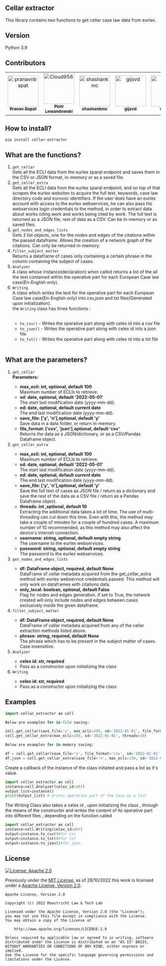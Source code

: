 ## Cellar extractor
This library contains two functions to get cellar case law data from eurlex.

## Version
Python 3.9

## Contributors

<!-- readme: contributors,gijsvd -start -->
<table>
<tr>
    <td align="center">
        <a href="https://github.com/pranavnbapat">
            <img src="https://avatars.githubusercontent.com/u/7271334?v=4" width="100;" alt="pranavnbapat"/>
            <br />
            <sub><b>Pranav Bapat</b></sub>
        </a>
    </td>
    <td align="center">
        <a href="https://github.com/Cloud956">
            <img src="https://avatars.githubusercontent.com/u/24865274?v=4" width="100;" alt="Cloud956"/>
            <br />
            <sub><b>Piotr Lewandowski</b></sub>
        </a>
    </td>
    <td align="center">
        <a href="https://github.com/shashankmc">
            <img src="https://avatars.githubusercontent.com/u/3445114?v=4" width="100;" alt="shashankmc"/>
            <br />
            <sub><b>shashankmc</b></sub>
        </a>
    </td>
    <td align="center">
        <a href="https://github.com/gijsvd">
            <img src="https://avatars.githubusercontent.com/u/31765316?v=4" width="100;" alt="gijsvd"/>
            <br />
            <sub><b>gijsvd</b></sub>
        </a>
    </td>
       <td align="center">
        <a href="https://github.com/venvis">
            <img src="https://avatars.githubusercontent.com/venvis" width="100;" alt="venvis"/>
            <br />
            <sub><b>venvis</b></sub>
        </a>
    </td>
</tr>
</table>
<!-- readme: contributors,gijsvd -end -->

## How to install?
<code>pip install cellar-extractor</code>

## What are the functions?
<ol>
    <li><code>get_cellar</code></li>
    Gets all the ECLI data from the eurlex sparql endpoint and saves them in the CSV or JSON format, in-memory or as a saved file.
    <br>
    <li><code>get_cellar_extra</code></li>
    Gets all the ECLI data from the eurlex sparql endpoint, and on top of that scrapes the eurlex websites to acquire 
    the full text, keywords, case law directory code and eurovoc identifiers. If the user does have an eurlex account with access to the eurlex webservices, he can also 
    pass his webservices login credentials to the method, in order to extract data about works citing work and works 
    being cited by work. The full text is returned as a JSON file, rest of data as a CSV.  Can be in-memory or as saved files.
    <li><code>get_nodes_and_edges_lists</code></li>
    Gets 2 list objects, one for the nodes and edges of the citations within the passed dataframe.
    Allows the creation of a network graph of the citations. Can only be returned in-memory.
    <li><code>filter_subject_matter</code></li>
    Returns a dataframe of cases only containing a certain phrase in the column containing the subject of cases.
    <li><code>Analyzer</code></li>
    A class whose instance(declaration) when called returns a list of the all the text contained within the operative part for each European Case law case(En-English only).
    <li><code>Writing</code></li>
    A class which writes the text for the operative part for each European Case law case(En-English only) into csv,json and txt files(Generated upon initialization).<br>
    the <code>Writing</code> class has three functions : <br><br>
    <ul>
        <li><code>to_csv()</code> - Writes the operative part along with celex id into a csv file</li>
        <li><code>to_json()</code> - Writes the operative part along with celex id into a json file</li>
        <li><code>to_txt()</code> - Writes the operative part along with celex id into a txt file</li>
    </ul>
    <br>
</ol>

## What are the parameters?
<ol>
    <li><code>get_cellar</code></li>
    <strong>Parameters:</strong>
    <ul>
        <li><strong>max_ecli: int, optional, default 100</strong></li>
        Maximum number of ECLIs to retrieve.
        <li><strong>sd: date, optional, default '2022-05-01'</strong></li>
        The start last modification date (yyyy-mm-dd).
        <li><strong>ed: date, optional, default current date</strong></li>
        The end last modification date (yyyy-mm-dd).
        <li><strong>save_file: ['y', 'n'],optional, default 'y'</strong></li>
        Save data in a data folder, or return in-memory.
        <li><strong>file_format: ['csv', 'json'],optional, default 'csv'</strong></li>
        Returns the data as a JSON/dictionary, or as a CSV/Pandas Dataframe object.
    </ul>
    <li><code>get_cellar_extra</code></li>
    <ul> 
        <li><strong>max_ecli: int, optional, default 100</strong></li>
        Maximum number of ECLIs to retrieve.
        <li><strong>sd: date, optional, default '2022-05-01'</strong></li>
        The start last modification date (yyyy-mm-dd).
        <li><strong>ed: date, optional, default current date</strong></li>
        The end last modification date (yyyy-mm-dd).
        <li><strong>save_file: ['y', 'n'],optional, default 'y'</strong></li>
        Save the full text of cases as JSON file / return as a dictionary and save the rest of
        the data as a CSV file / return as a Pandas Dataframe object.
        <li><strong>threads: int ,optional, default 10</strong></li>
        Extracting the additional data takes a lot of time. The use of multi-threading can cut down this time.
        Even with this, the method may take a couple of minutes for a couple of hundred cases. A maximum number
        of 10 recommended, as this method may also affect the device's internet connection.
        <li><strong>username: string, optional, default empty string</strong></li>
        The username to the eurlex webservices.
        <li><strong>password: string, optional, default empty string</strong></li>
        The password to the eurlex webservices.
        <br>
    </ul>
    <li><code>get_nodes_and_edges_lists</code></li>
    <ul>
        <li><strong>df: DataFrame object, required, default None</strong></li>
        DataFrame of cellar metadata acquired from the get_cellar_extra method with eurlex webservice credentials passed.
        This method will only work on dataframes with citations data.
        <li><strong>only_local: boolean, optional, default False</strong></li>
        Flag for nodes and edges generation. If set to True, the network created will only include nodes and edges between 
        cases exclusively inside the given dataframe.
    </ul>
    <li><code>filter_subject_matter</code></li>
    <ul>
        <li><strong>df: DataFrame object, required, default None</strong></li>
        DataFrame of cellar metadata acquired from any of the cellar extraction methods listed above.
        <li><strong>phrase: string, required, default None</strong></li>
        The phrase which has to be present in the subject matter of cases. Case insensitive.
    </ul>
     <li><code>Analyzer</code></li>
    <ul>
        <li><strong>celex id: str, required</strong></li>
        <li>Pass as a constructor upon initializing the class</li>
    </ul>
    <li><code>Writing</code></li>
        <ul>
        <li><strong>celex id: str, required</strong></li>
            <li>Pass as a constructor upon initializing the class</li>
    </ul>
    
</ol>


## Examples
```python
import cellar_extractor as cell

Below are examples for in-file saving:

cell.get_cellar(save_file='y', max_ecli=200, sd='2022-01-01', file_format='csv')
cell.get_cellar_extra(max_ecli=100, sd='2022-01-01', threads=10)

Below are examples for in-memory saving:

df = cell.get_cellar(save_file='n', file_format='csv', sd='2022-01-01', max_ecli=1000)
df,json = cell.get_cellar_extra(save_file='n', max_ecli=100, sd='2022-01-01', threads=10)
```
<p>Create a callback of the instance of the class initiated and pass a list as it's value.</p>

```python
import cellar_extractor as cell
instance=cell.Analyzer(celex_id:str)
output_list=instance()
print(output_list) # prints operative part of the Case as a list
```


<p>The Writing Class also takes a celex id , upon initializing the class , through the means of the constructor and writes the content of its operative part into different files , depending on the function called</p>

```python
import cellar_extractor as cell
instance=cell.Writing(celex_id:str)
output=instance.to_csv()#for csv
output=instance.to_txt()#for txt
output=instance.to_json()#for json

```

## License
[![License: Apache 2.0](https://img.shields.io/github/license/maastrichtlawtech/extraction_libraries)](https://opensource.org/licenses/Apache-2.0)

Previously under the [MIT License](https://opensource.org/licenses/MIT), as of 28/10/2022 this work is licensed under a [Apache License, Version 2.0](https://opensource.org/licenses/Apache-2.0).
```
Apache License, Version 2.0

Copyright (c) 2022 Maastricht Law & Tech Lab

Licensed under the Apache License, Version 2.0 (the "License");
you may not use this file except in compliance with the License.
You may obtain a copy of the License at
    
    http://www.apache.org/licenses/LICENSE-2.0

Unless required by applicable law or agreed to in writing, software
distributed under the License is distributed on an "AS IS" BASIS,
WITHOUT WARRANTIES OR CONDITIONS OF ANY KIND, either express or implied.
See the License for the specific language governing permissions and
limitations under the License.
```
